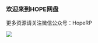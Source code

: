 ### 欢迎来到HOPE网盘

更多资源请关注微信公众号：HopeRP

![](http://tsvis.cdn.bcebos.com/2022/05/1653105851-96c25809a11fe75.jpg)

